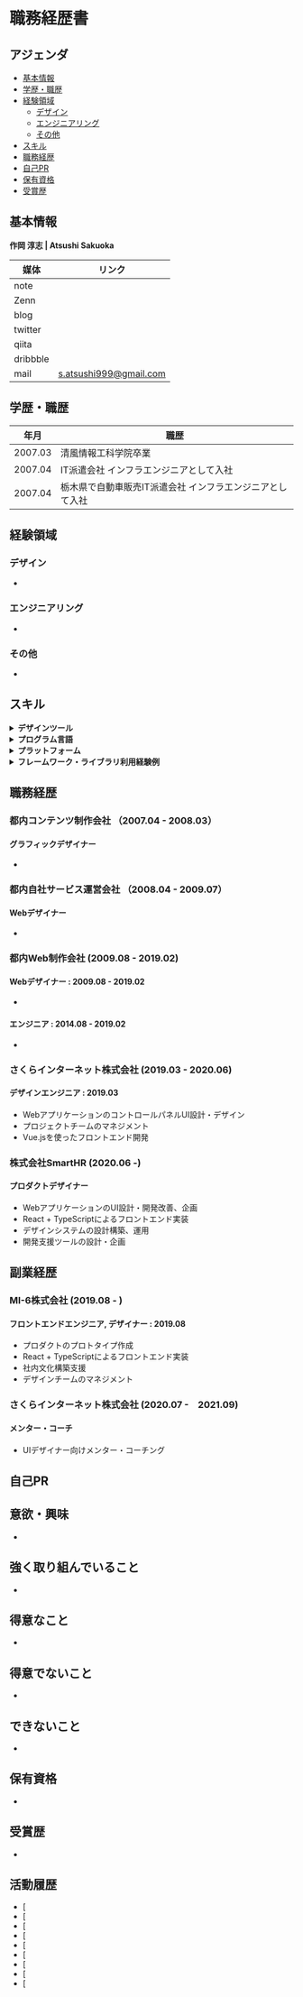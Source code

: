 # 職務経歴書

## アジェンダ

- [基本情報](#基本情報) 
- [学歴・職歴](#学歴職歴) 
- [経験領域](#経験領域) 
    - [デザイン](#デザイン) 
    - [エンジニアリング](#エンジニアリング) 
    - [その他](#その他) 
- [スキル](#スキル) 
- [職務経歴](#職務経歴) 
- [自己PR](#自己pr) 
- [保有資格](#保有資格)
- [受賞歴](#受賞歴)

## 基本情報
**作岡 淳志 | Atsushi Sakuoka**  

|媒体|リンク|
|---|-----|
|note||
|Zenn||
|blog||
|twitter||
|qiita||
|dribbble||
|mail|s.atsushi999@gmail.com|

## 学歴・職歴

|年月|職歴|
|---|-----|
|2007.03|清風情報工科学院卒業|
|2007.04|IT派遣会社 インフラエンジニアとして入社|
|2007.04|栃木県で自動車販売IT派遣会社 インフラエンジニアとして入社|

## 経験領域

### デザイン
- 

### エンジニアリング
- 
### その他
- 

## スキル

<details>
<summary><strong>デザインツール</strong></summary>

- Adobe Photoshop
- Adobe Illustrator
- Adobe XD
- Sketch
- Figma
- Magica Voxel

等...
</details>

<details>
<summary><strong>プログラム言語</strong></summary>
    
|言語|経験年数|レベル|
|---|-----|-----|
|  Bash | 15年〜 | 人に教えられる |
|  Shell  |  10年〜 | 人に教えられる |
</details>

<details>
<summary><strong>プラットフォーム</strong></summary>
    
|OS|経験年数|レベル|
|---|-----|-----|
|  WindowsServer2012R2 ~ 2019 1年〜 | 人に教えられる |
|  Linux  |  13年〜 | 人に教えられる |
|  Unix  |  10年〜 | 人に教えられる |
|  VMware  |  10年〜 | 人に教えられる |
|  Hyper-V  |  3年〜 | 人に教えられる |
|  xxxxx  |  年 | xxxxx |
|  xxxxx  |  年 | xxxxx |
|  xxxxx  |  年 | xxxxx |
|  xxxxx  |  年 | xxxxx |

</details>

<details>
<summary><strong>フレームワーク・ライブラリ利用経験例</strong></summary>

|名前|経験年数|レベル|
|---|-----|-----|
|  xxxxx  |  3年 | 実務で問題なく使える |
|  xxxxx  |  3年 | 実務で問題なく使える |
|  xxxxx  |  3年 | 実務で問題なく使える |
|  xxxxx  |  3年 | 実務で問題なく使える |

等
</details>

## 職務経歴

### 都内コンテンツ制作会社 （2007.04 - 2008.03）

#### グラフィックデザイナー
- 

### 都内自社サービス運営会社 （2008.04 - 2009.07）

#### Webデザイナー
- 

### 都内Web制作会社 (2009.08 - 2019.02)

#### Webデザイナー : 2009.08 - 2019.02
- 

#### エンジニア : 2014.08 - 2019.02
- 

### さくらインターネット株式会社 (2019.03 - 2020.06)

#### デザインエンジニア : 2019.03

- WebアプリケーションのコントロールパネルUI設計・デザイン
- プロジェクトチームのマネジメント
- Vue.jsを使ったフロントエンド開発

### 株式会社SmartHR (2020.06 -)

#### プロダクトデザイナー

- WebアプリケーションのUI設計・開発改善、企画
- React + TypeScriptによるフロントエンド実装  
- デザインシステムの設計構築、運用
- 開発支援ツールの設計・企画

## 副業経歴

### MI-6株式会社 (2019.08 - )

#### フロントエンドエンジニア, デザイナー : 2019.08

- プロダクトのプロトタイプ作成
- React + TypeScriptによるフロントエンド実装  
- 社内文化構築支援
- デザインチームのマネジメント

### さくらインターネット株式会社 (2020.07 -　2021.09)

#### メンター・コーチ

- UIデザイナー向けメンター・コーチング

## 自己PR

## 意欲・興味
- 

## 強く取り組んでいること
- 

## 得意なこと
- 

## 得意でないこと
- 

## できないこと
- 

## 保有資格
- 

## 受賞歴
- 

## 活動履歴
- [
- [
- [
- [
- [
- [
- [
- [
- [

